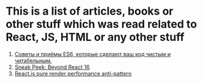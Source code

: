# This is a list of articles, books or other stuff which was read related to React, JS, HTML or any other stuff

1. [Советы и приёмы ES6, которые сделают ваш код чистым и читабельным.](https://medium.com/@vvladislavv/%D1%81%D0%BE%D0%B2%D0%B5%D1%82%D1%8B-%D0%B8-%D0%BF%D1%80%D0%B8%D1%91%D0%BC%D1%8B-es6-%D0%BA%D0%BE%D1%82%D0%BE%D1%80%D1%8B%D0%B5-%D1%81%D0%B4%D0%B5%D0%BB%D0%B0%D1%8E%D1%82-%D0%B2%D0%B0%D1%88-%D0%BA%D0%BE%D0%B4-%D1%87%D0%B8%D1%81%D1%82%D1%8B%D0%BC-%D0%B8-%D1%87%D0%B8%D1%82%D0%B0%D0%B1%D0%B5%D0%BB%D1%8C%D0%BD%D1%8B%D0%BC-8427eaab0a5a)
2. [Sneak Peek: Beyond React 16](https://reactjs.org/blog/2018/03/01/sneak-peek-beyond-react-16.html)
3. [React.js pure render performance anti-pattern](https://medium.com/@esamatti/react-js-pure-render-performance-anti-pattern-fb88c101332f)
